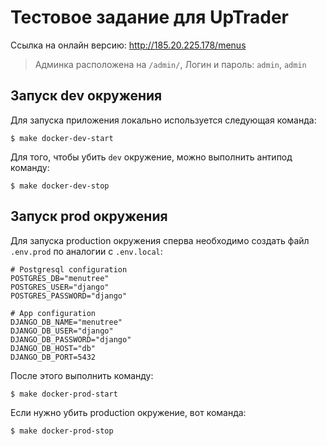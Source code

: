 # Тестовое задание для UpTrader

Ссылка на онлайн версию: http://185.20.225.178/menus

> Админка расположена на `/admin/`, Логин и пароль: `admin`, `admin`

## Запуск dev окружения

Для запуска приложения локально используется следующая команда:

```
$ make docker-dev-start
```

Для того, чтобы убить `dev` окружение, можно выполнить антипод команду:

```
$ make docker-dev-stop
```

## Запуск prod окружения

Для запуска production окружения сперва необходимо создать файл `.env.prod` по аналогии с `.env.local`:

```
# Postgresql configuration
POSTGRES_DB="menutree"
POSTGRES_USER="django"
POSTGRES_PASSWORD="django"

# App configuration
DJANGO_DB_NAME="menutree"
DJANGO_DB_USER="django"
DJANGO_DB_PASSWORD="django"
DJANGO_DB_HOST="db"
DJANGO_DB_PORT=5432
```

После этого выполнить команду:

```
$ make docker-prod-start
```

Если нужно убить production окружение, вот команда:

```
$ make docker-prod-stop
```